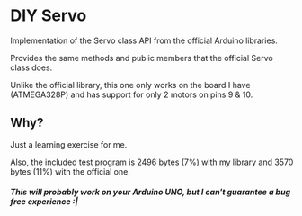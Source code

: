 # DIY Servo

Implementation of the Servo class API from the official Arduino libraries.

Provides the same methods and public members that the official Servo class does.

Unlike the official library, this one only works on the board I have (ATMEGA328P) and has support for only 2 motors on pins 9 & 10.

## Why?

Just a learning exercise for me.

Also, the included test program is 2496 bytes (7%) with my library and 3570 bytes (11%) with the official one.

##### This will probably work on your Arduino UNO, but I can't guarantee a bug free experience :|
